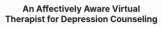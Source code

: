 ---
name: "An Affectively Aware Virtual Therapist For"
title: "An Affectively Aware Virtual Therapist for Depression Counseling"
project: null
event: "ACM SIGCHI Conference on Human Factors in Computing Systems (CHI) workshop on Computing and Mental Health"
authors:
- name: "Ring, L.."
- name: "Bickmore, T.."
- name: "Pedrelli, P.."
year: 2016
resources:
- name: "CHI2016-MentalHealth"
  src: "CHI2016-MentalHealth.pdf"
external_url: null
draft: false
---